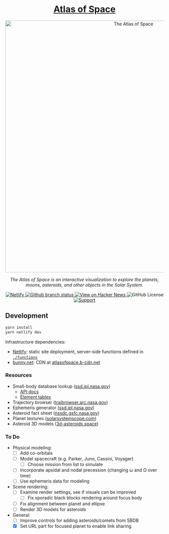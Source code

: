 <h1 align="center">
  <a href="https://atlasof.space">Atlas of Space</a>
</h1>

<p align="center">
  <a href="https://atlasof.space">
    <img src="https://atlasofspace.b-cdn.net/atlasofspace.png" alt="The Atlas of Space" width="800" />
  </a>
</p>

<p align="center">
  <em>The Atlas of Space is an interactive visualization to explore the planets, moons, asteroids, and other objects in the Solar System.</em>
</p>

<p align="center">
  <a href="https://app.netlify.com/sites/atlasofspace/overview">
    <img alt="Netlify" src="https://img.shields.io/netlify/c6752917-303f-4161-a5bd-de069aa2d9b1?style=flat-square" />
  </a>
  <a href="https://github.com/gordonhart/atlasof.space">
    <img alt="Github branch status" src="https://img.shields.io/github/checks-status/gordonhart/atlasof.space/trunk?style=flat-square" />
  </a>
  <a href="https://news.ycombinator.com/item?id=42634787">
    <img alt="View on Hacker News" src="https://img.shields.io/badge/HackerNews-%E2%96%B2770-ff6600?style=flat-square" />
  </a>
  <img alt="GitHub License" src="https://img.shields.io/github/license/gordonhart/atlasof.space?style=flat-square">
  <a href="https://buymeacoffee.com/atlasofspace">
    <img alt="Support" src="https://img.shields.io/badge/Support%E2%99%A5%EF%B8%8E-purple?style=flat-square">
  </a>
</p>

## Development

```sh
yarn install
yarn netlify dev
```

Infrastructure dependencies:

- [Netlify](https://app.netlify.com/sites/atlasofspace/overview): static site deployment, server-side functions defined
  in [`./functions`](./functions)
- [bunny.net](https://bunny.net/): CDN at [atlasofspace.b-cdn.net](https://atlasofspace.b-cdn.net)

### Resources

- Small-body database lookup ([ssd.jpl.nasa.gov](https://ssd.jpl.nasa.gov/tools/sbdb_lookup.html))
  - [API docs](https://ssd-api.jpl.nasa.gov/doc/sbdb.html)
  - [Element tables](https://ssd.jpl.nasa.gov/sb/elem_tables.html)
- Trajectory browser ([trajbrowser.arc.nasa.gov](https://trajbrowser.arc.nasa.gov/traj_browser.php))
- Ephemeris generator ([ssd.jpl.nasa.gov](https://ssd.jpl.nasa.gov/horizons/app.html#/))
- Asteroid fact sheet ([nssdc.gsfc.nasa.gov](https://nssdc.gsfc.nasa.gov/planetary/factsheet/asteroidfact.html))
- Planet textures ([solarsystemscope.com](https://www.solarsystemscope.com/textures/))
- Asteroid 3D models ([3d-asteroids.space](https://3d-asteroids.space/asteroids/))

### To Do

- Physical modeling:
  - [ ] Add co-orbitals
  - [ ] Model spacecraft (e.g. Parker, Juno, Cassini, Voyager)
    - [ ] Choose mission from list to simulate
  - [ ] Incorporate apsidal and nodal precession (changing ω and Ω over time)
  - [ ] Use ephemeris data for modeling
- Scene rendering:
  - [ ] Examine render settings, see if visuals can be improved
    - [ ] Fix sporadic black blocks rendering around focus body
  - [ ] Fix alignment between planet and ellipse
  - [ ] Render 3D models for asteroids
- General:
  - [ ] Improve controls for adding asteroids/comets from SBDB
  - [x] Set URL part for focused planet to enable link sharing
